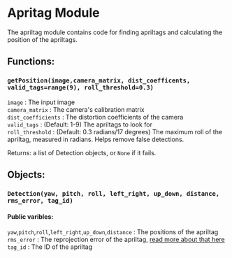 # Apritag Module

The apriltag module contains code for finding apriltags and calculating the position of the apriltags. 

## Functions:

### `getPosition(image,camera_matrix, dist_coefficents, valid_tags=range(9), roll_threshold=0.3)`
`image` : The input image\
`camera_matrix` : The camera's calibration matrix\
`dist_coefficients` : The distortion coefficients of the camera\
`valid_tags` : (Default: 1-9) The apriltags to look for\
`roll_threshold` : (Default: 0.3 radians/17 degrees) The maximum roll of the apriltag, measured in radians. Helps remove false detections.

Returns: a list of Detection objects, or `None` if it fails. 

## Objects:

### `Detection(yaw, pitch, roll, left_right, up_down, distance, rms_error, tag_id)`

#### Public varibles:
`yaw`,`pitch`,`roll`,`left_right`,`up_down`,`distance` : The positions of the apriltag\
`rms_error` : The reprojection error of the apriltag, [read more about that here](https://docs.opencv.org/3.4/d9/d0c/group__calib3d.html#ga624af8a6641b9bdb487f63f694e8bb90)\
`tag_id` : The ID of the apriltag
